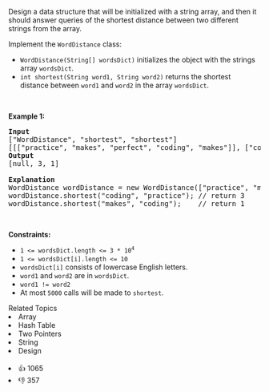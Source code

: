 <p>Design a data structure that will be initialized with a string array, and then it should answer queries of the shortest distance between two different strings from the array.</p>

<p>Implement the <code>WordDistance</code> class:</p>

<ul> 
 <li><code>WordDistance(String[] wordsDict)</code> initializes the object with the strings array <code>wordsDict</code>.</li> 
 <li><code>int shortest(String word1, String word2)</code> returns the shortest distance between <code>word1</code> and <code>word2</code> in the array <code>wordsDict</code>.</li> 
</ul>

<p>&nbsp;</p> 
<p><strong class="example">Example 1:</strong></p>

<pre>
<strong>Input</strong>
["WordDistance", "shortest", "shortest"]
[[["practice", "makes", "perfect", "coding", "makes"]], ["coding", "practice"], ["makes", "coding"]]
<strong>Output</strong>
[null, 3, 1]

<strong>Explanation</strong>
WordDistance wordDistance = new WordDistance(["practice", "makes", "perfect", "coding", "makes"]);
wordDistance.shortest("coding", "practice"); // return 3
wordDistance.shortest("makes", "coding");    // return 1
</pre>

<p>&nbsp;</p> 
<p><strong>Constraints:</strong></p>

<ul> 
 <li><code>1 &lt;= wordsDict.length &lt;= 3 * 10<sup>4</sup></code></li> 
 <li><code>1 &lt;= wordsDict[i].length &lt;= 10</code></li> 
 <li><code>wordsDict[i]</code> consists of lowercase English letters.</li> 
 <li><code>word1</code> and <code>word2</code> are in <code>wordsDict</code>.</li> 
 <li><code>word1 != word2</code></li> 
 <li>At most <code>5000</code> calls will be made to <code>shortest</code>.</li> 
</ul>

<div><div>Related Topics</div><div><li>Array</li><li>Hash Table</li><li>Two Pointers</li><li>String</li><li>Design</li></div></div><br><div><li>👍 1065</li><li>👎 357</li></div>